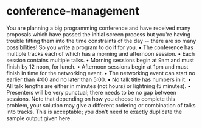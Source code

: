 # conference-management

You are planning a big programming conference and have received many proposals
which have passed the initial screen process but you're having trouble fitting them
into the time constraints of the day -- there are so many possibilities! So you write
a program to do it for you.
• The conference has multiple tracks each of which has a morning and afternoon
session.
• Each session contains multiple talks.
• Morning sessions begin at 9am and must finish by 12 noon, for lunch.
• Afternoon sessions begin at 1pm and must finish in time for the networking
event.
• The networking event can start no earlier than 4:00 and no later than 5:00.
• No talk title has numbers in it.
• All talk lengths are either in minutes (not hours) or lightning (5 minutes).
• Presenters will be very punctual; there needs to be no gap between sessions.
Note that depending on how you choose to complete this problem, your solution
may give a different ordering or combination of talks into tracks. This is acceptable;
you don’t need to exactly duplicate the sample output given here.
